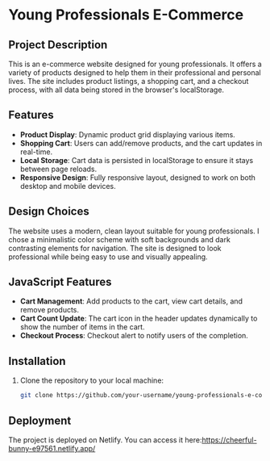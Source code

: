 # Young Professionals E-Commerce

## Project Description
This is an e-commerce website designed for young professionals. It offers a variety of products designed to help them in their professional and personal lives. The site includes product listings, a shopping cart, and a checkout process, with all data being stored in the browser's localStorage.

## Features
- **Product Display**: Dynamic product grid displaying various items.
- **Shopping Cart**: Users can add/remove products, and the cart updates in real-time.
- **Local Storage**: Cart data is persisted in localStorage to ensure it stays between page reloads.
- **Responsive Design**: Fully responsive layout, designed to work on both desktop and mobile devices.

## Design Choices
The website uses a modern, clean layout suitable for young professionals. I chose a minimalistic color scheme with soft backgrounds and dark contrasting elements for navigation. The site is designed to look professional while being easy to use and visually appealing.

## JavaScript Features
- **Cart Management**: Add products to the cart, view cart details, and remove products.
- **Cart Count Update**: The cart icon in the header updates dynamically to show the number of items in the cart.
- **Checkout Process**: Checkout alert to notify users of the completion.

## Installation
1. Clone the repository to your local machine:
   ```bash
   git clone https://github.com/your-username/young-professionals-e-commerce.git

## Deployment
The project is deployed on Netlify. You can access it here:https://cheerful-bunny-e97561.netlify.app/
